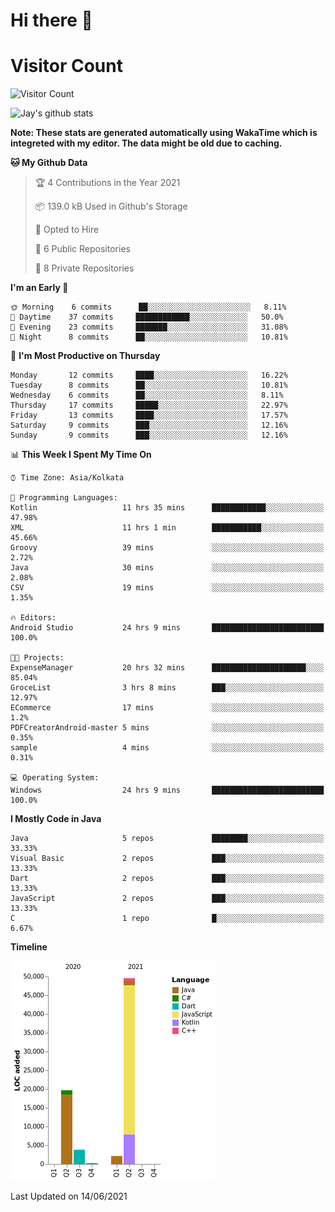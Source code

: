 # Hi there 👋 

# Visitor Count
![Visitor Count](https://profile-counter.glitch.me/jay-buddhdev/count.svg)

![Jay's github stats](https://github-readme-stats.vercel.app/api?username=jay-buddhdev&show_icons=true&theme=chartreuse-dark)

**Note: These stats are generated automatically using WakaTime which is integreted with my editor. The data might be old due to caching.**

<!--START_SECTION:waka-->
**🐱 My Github Data** 

> 🏆 4 Contributions in the Year 2021
 > 
> 📦 139.0 kB Used in Github's Storage 
 > 
> 💼 Opted to Hire
 > 
> 📜 6 Public Repositories 
 > 
> 🔑 8 Private Repositories  
 > 
**I'm an Early 🐤** 

```text
🌞 Morning    6 commits      ██░░░░░░░░░░░░░░░░░░░░░░░   8.11% 
🌆 Daytime    37 commits     ████████████░░░░░░░░░░░░░   50.0% 
🌃 Evening    23 commits     ███████░░░░░░░░░░░░░░░░░░   31.08% 
🌙 Night      8 commits      ██░░░░░░░░░░░░░░░░░░░░░░░   10.81%

```
📅 **I'm Most Productive on Thursday** 

```text
Monday       12 commits     ████░░░░░░░░░░░░░░░░░░░░░   16.22% 
Tuesday      8 commits      ██░░░░░░░░░░░░░░░░░░░░░░░   10.81% 
Wednesday    6 commits      ██░░░░░░░░░░░░░░░░░░░░░░░   8.11% 
Thursday     17 commits     █████░░░░░░░░░░░░░░░░░░░░   22.97% 
Friday       13 commits     ████░░░░░░░░░░░░░░░░░░░░░   17.57% 
Saturday     9 commits      ███░░░░░░░░░░░░░░░░░░░░░░   12.16% 
Sunday       9 commits      ███░░░░░░░░░░░░░░░░░░░░░░   12.16%

```


📊 **This Week I Spent My Time On** 

```text
⌚︎ Time Zone: Asia/Kolkata

💬 Programming Languages: 
Kotlin                   11 hrs 35 mins      ████████████░░░░░░░░░░░░░   47.98% 
XML                      11 hrs 1 min        ███████████░░░░░░░░░░░░░░   45.66% 
Groovy                   39 mins             ░░░░░░░░░░░░░░░░░░░░░░░░░   2.72% 
Java                     30 mins             ░░░░░░░░░░░░░░░░░░░░░░░░░   2.08% 
CSV                      19 mins             ░░░░░░░░░░░░░░░░░░░░░░░░░   1.35%

🔥 Editors: 
Android Studio           24 hrs 9 mins       █████████████████████████   100.0%

🐱‍💻 Projects: 
ExpenseManager           20 hrs 32 mins      █████████████████████░░░░   85.04% 
GroceList                3 hrs 8 mins        ███░░░░░░░░░░░░░░░░░░░░░░   12.97% 
ECommerce                17 mins             ░░░░░░░░░░░░░░░░░░░░░░░░░   1.2% 
PDFCreatorAndroid-master 5 mins              ░░░░░░░░░░░░░░░░░░░░░░░░░   0.35% 
sample                   4 mins              ░░░░░░░░░░░░░░░░░░░░░░░░░   0.31%

💻 Operating System: 
Windows                  24 hrs 9 mins       █████████████████████████   100.0%

```

**I Mostly Code in Java** 

```text
Java                     5 repos             ████████░░░░░░░░░░░░░░░░░   33.33% 
Visual Basic             2 repos             ███░░░░░░░░░░░░░░░░░░░░░░   13.33% 
Dart                     2 repos             ███░░░░░░░░░░░░░░░░░░░░░░   13.33% 
JavaScript               2 repos             ███░░░░░░░░░░░░░░░░░░░░░░   13.33% 
C                        1 repo              █░░░░░░░░░░░░░░░░░░░░░░░░   6.67%

```


**Timeline**

![Chart not found](https://raw.githubusercontent.com/jay-buddhdev/jay-buddhdev/master/charts/bar_graph.png) 


 Last Updated on 14/06/2021
<!--END_SECTION:waka-->


